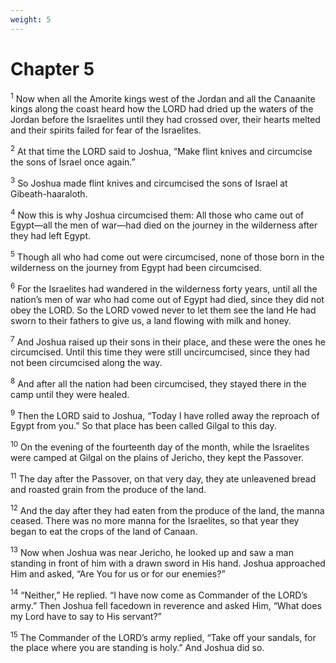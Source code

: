 ```yaml
---
weight: 5
---
```


# Chapter 5

<sup>1</sup> Now when all the Amorite kings west of the Jordan and all the Canaanite kings along the coast heard how the LORD had dried up the waters of the Jordan before the Israelites until they had crossed over, their hearts melted and their spirits failed for fear of the Israelites. 

<sup>2</sup> At that time the LORD said to Joshua, “Make flint knives and circumcise the sons of Israel once again.” 

<sup>3</sup> So Joshua made flint knives and circumcised the sons of Israel at Gibeath-haaraloth. 

<sup>4</sup> Now this is why Joshua circumcised them: All those who came out of Egypt—all the men of war—had died on the journey in the wilderness after they had left Egypt. 

<sup>5</sup> Though all who had come out were circumcised, none of those born in the wilderness on the journey from Egypt had been circumcised. 

<sup>6</sup> For the Israelites had wandered in the wilderness forty years, until all the nation’s men of war who had come out of Egypt had died, since they did not obey the LORD. So the LORD vowed never to let them see the land He had sworn to their fathers to give us, a land flowing with milk and honey. 

<sup>7</sup> And Joshua raised up their sons in their place, and these were the ones he circumcised. Until this time they were still uncircumcised, since they had not been circumcised along the way. 

<sup>8</sup> And after all the nation had been circumcised, they stayed there in the camp until they were healed. 

<sup>9</sup> Then the LORD said to Joshua, “Today I have rolled away the reproach of Egypt from you.” So that place has been called Gilgal to this day. 

<sup>10</sup> On the evening of the fourteenth day of the month, while the Israelites were camped at Gilgal on the plains of Jericho, they kept the Passover. 

<sup>11</sup> The day after the Passover, on that very day, they ate unleavened bread and roasted grain from the produce of the land. 

<sup>12</sup> And the day after they had eaten from the produce of the land, the manna ceased. There was no more manna for the Israelites, so that year they began to eat the crops of the land of Canaan. 

<sup>13</sup> Now when Joshua was near Jericho, he looked up and saw a man standing in front of him with a drawn sword in His hand. Joshua approached Him and asked, “Are You for us or for our enemies?” 

<sup>14</sup> “Neither,” He replied. “I have now come as Commander of the LORD’s army.” Then Joshua fell facedown in reverence and asked Him, “What does my Lord have to say to His servant?” 

<sup>15</sup> The Commander of the LORD’s army replied, “Take off your sandals, for the place where you are standing is holy.” And Joshua did so. 


